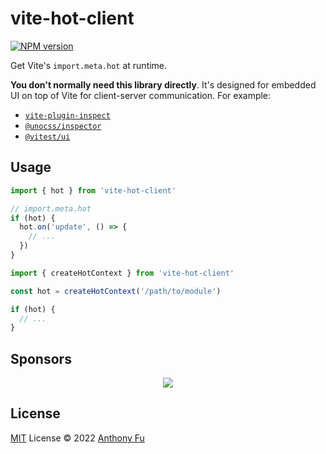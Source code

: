# vite-hot-client

[![NPM version](https://img.shields.io/npm/v/vite-hot-client?color=a1b858&label=)](https://www.npmjs.com/package/vite-hot-client)

Get Vite's `import.meta.hot` at runtime.

**You don't normally need this library directly**. It's designed for embedded UI on top of Vite for client-server communication. For example:

- [`vite-plugin-inspect`](https://github.com/antfu/vite-plugin-inspect)
- [`@unocss/inspector`](https://github.com/unocss/unocss/tree/main/packages/inspector)
- [`@vitest/ui`](https://github.com/vitest-dev/vitest/tree/main/packages/ui)

## Usage

```js
import { hot } from 'vite-hot-client'

// import.meta.hot
if (hot) {
  hot.on('update', () => {
    // ...
  })
}
```

```js
import { createHotContext } from 'vite-hot-client'

const hot = createHotContext('/path/to/module')

if (hot) {
  // ...
}
```

## Sponsors

<p align="center">
  <a href="https://cdn.jsdelivr.net/gh/antfu/static/sponsors.svg">
    <img src='https://cdn.jsdelivr.net/gh/antfu/static/sponsors.svg'/>
  </a>
</p>

## License

[MIT](./LICENSE) License © 2022 [Anthony Fu](https://github.com/antfu)
